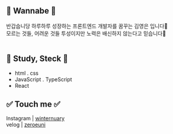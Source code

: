 
## &#128640; Wannabe &#128640;
 반갑숩니당 하루하루 성장하는 프론트엔드 개발자를 꿈꾸는 김영은 입니다🌟<br>
 모르는 것들, 어려운 것들 투성이지만 노력은 배신하지 않는다고 믿습니다🌻<br><br>
 ## 📑 Study, Steck 📑
 - html . css 
 - JavaScript . TypeScript
 - React
## &#9989; Touch me &#9989;
Instagram | [winternuary](https://www.instagram.com/winternuary/)<br>
velog | [zeroeuni](https://velog.io/@zeroeuni)
